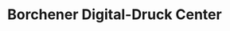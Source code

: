 ---
title: "Borchener Digital-Druck Center"
url: /borchen/borchener-digital-druck-center/
shop: Kopieren
---